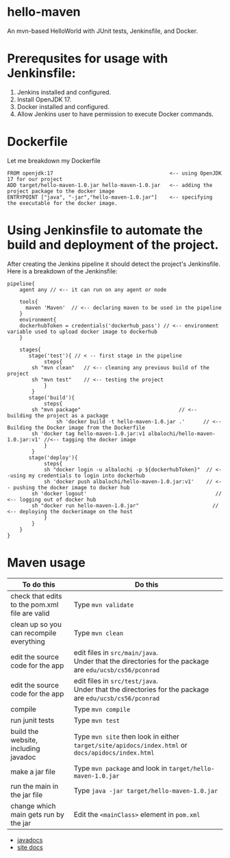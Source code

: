 # hello-maven

An mvn-based HelloWorld with JUnit tests, Jenkinsfile, and Docker.

# Prerequsites for usage with Jenkinsfile:
1. Jenkins installed and configured.
2. Install OpenJDK 17.
3. Docker installed and configured.
4. Allow Jenkins user to have permission to execute Docker commands.

# Dockerfile
Let me breakdown my Dockerfile
```
FROM openjdk:17                                      <-- using OpenJDK 17 for our project 
ADD target/hello-maven-1.0.jar hello-maven-1.0.jar   <-- adding the project package to the docker image
ENTRYPOINT ["java", "-jar","hello-maven-1.0.jar"]    <-- specifying the executable for the docker image.
```

# Using Jenkinsfile to automate the build and deployment of the project.
After creating the Jenkins pipeline it should detect the project's Jenkinsfile.
Here is a breakdown of the Jenkinsfile:
```
pipeline{
    agent any // <-- it can run on any agent or node
    
    tools{
      maven 'Maven'  // <-- declaring maven to be used in the pipeline
    }
    environment{
	dockerhubToken = credentials('dockerhub_pass') // <-- environment variable used to upload docker image to dockerhub
    }
	
    stages{
       stage('test'){ // < -- first stage in the pipeline
            steps{
		sh "mvn clean"   // <-- cleaning any previous build of the project
		sh "mvn test"    // <-- testing the project
            }
        }
       stage('build'){
            steps{
		sh "mvn package"                                // <-- building the project as a package
                sh 'docker build -t hello-maven-1.0.jar .'      // <-- Building the Docker image from the Dockerfile
		sh 'docker tag hello-maven-1.0.jar:v1 albalochi/hello-maven-1.0.jar:v1' //<-- tagging the docker image
            }
        }
       stage('deploy'){
            steps{
        	sh "docker login -u albalochi -p ${dockerhubToken}"  // <--using my credentials to login into dockerhub
        	sh 'docker push albalochi/hello-maven-1.0.jar:v1'    // <-- pushing the docker image to docker hub
		sh 'docker logout'                                          // <-- logging out of docker hub
		sh "docker run hello-maven-1.0.jar"                        // <-- deploying the dockerimage on the host
            }
        }
    }
}

```

# Maven usage

| To do this | Do this |
| -----------|-----------|
| check that edits to the pom.xml file are valid | Type `mvn validate` |
| clean up so you can recompile everything  | Type `mvn clean` |
| edit the source code for the app | edit files in `src/main/java`.<br>Under that the directories for the package are `edu/ucsb/cs56/pconrad`  |
| edit the source code for the app | edit files in `src/test/java`.<br>Under that the directories for the package are `edu/ucsb/cs56/pconrad`  |
| compile    | Type `mvn compile` |
| run junit tests | Type `mvn test` |
| build the website, including javadoc | Type `mvn site` then look in either `target/site/apidocs/index.html` or `docs/apidocs/index.html` |
| make a jar file | Type `mvn package` and look in `target/hello-maven-1.0.jar` |
| run the main in the jar file | Type `java -jar target/hello-maven-1.0.jar` |
| change which main gets run by the jar | Edit the `<mainClass>` element in `pom.xml` |

* [javadocs](https://ucsb-cs56-pconrad.github.io/hello-maven/apidocs/)
* [site docs](https://ucsb-cs56-pconrad.github.io/hello-maven/)
